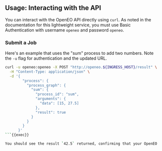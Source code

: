 ## Usage: Interacting with the API

You can interact with the OpenEO API directly using `curl`. As noted in the documentation for this lightweight service, you must use Basic Authentication with username `openeo` and password `openeo`.

### Submit a Job

Here's an example that uses the "sum" process to add two numbers. Note the `-u` flag for authentication and the updated URL.

```bash
curl -u openeo:openeo -X POST "http://openeo.${INGRESS_HOST}/result" \
  -H "Content-Type: application/json" \
  -d '{
        "process": {
          "process_graph": {
            "sum": {
              "process_id": "sum",
              "arguments": {
                "data": [15, 27.5]
              },
              "result": true
            }
          }
        }
      }'
```{{exec}}

You should see the result `42.5` returned, confirming that your OpenEO engine is processing jobs correctly.
